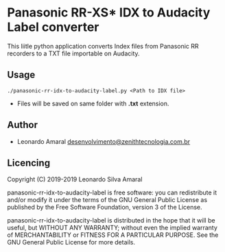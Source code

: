 # Panasonic RR-XS* IDX to Audacity Label converter

This liitle python application converts Index files from Panasonic RR recorders to a TXT file importable on Audacity.

## Usage

``` 
./panasonic-rr-idx-to-audacity-label.py <Path to IDX file>
```

* Files will be saved on same folder with **.txt** extension.

## Author

* Leonardo Amaral <desenvolvimento@zenithtecnologia.com.br>

## Licencing

   Copyright (C) 2019-2019 Leonardo Silva Amaral

   panasonic-rr-idx-to-audacity-label is free software: you can redistribute it and/or modify
   it under the terms of the GNU General Public License as published by
   the Free Software Foundation, version 3 of the License.

   panasonic-rr-idx-to-audacity-label is distributed in the hope that it will be useful,
   but WITHOUT ANY WARRANTY; without even the implied warranty of
   MERCHANTABILITY or FITNESS FOR A PARTICULAR PURPOSE.  See the
   GNU General Public License for more details.


